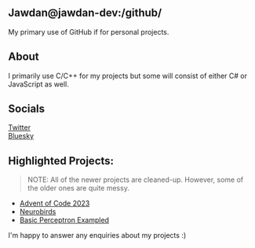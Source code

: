## Jawdan@jawdan-dev:/github/

My primary use of GitHub if for personal projects.

## About

I primarily use C/C++ for my projects but some will consist of either C# or JavaScript as well.

## Socials

[Twitter](https://twitter.com/jawdandev)\
[Bluesky](https://bsky.app/profile/jawdan.bsky.social)

<!--
**jawdan-dev/jawdan-dev** is a ✨ _special_ ✨ repository because its `README.md` (this file) appears on your GitHub profile.

Here are some ideas to get you started:

- 🔭 I’m currently working on ...
- 🌱 I’m currently learning ...
- 👯 I’m looking to collaborate on ...
- 🤔 I’m looking for help with ...
- 💬 Ask me about ...
- 📫 How to reach me: ...
- 😄 Pronouns: ...
- ⚡ Fun fact: ...
-->

## Highlighted Projects:

> NOTE: All of the newer projects are cleaned-up. However, some of the older ones are quite messy.

- [Advent of Code 2023](https://github.com/jawdan-dev/AdventOfCode-2023)
- [Neurobirds](https://jawdan-dev.github.io/Projects/NeuroBirds/birds.html)
- [Basic Perceptron Exampled](https://jawdan-dev.github.io/Projects/Perceptron/index.html)

I'm happy to answer any enquiries about my projects :)
